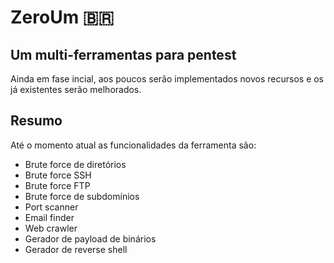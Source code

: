 # ZeroUm 🇧🇷

## Um multi-ferramentas para pentest
Ainda em fase incial, aos poucos serão implementados novos recursos e os já existentes serão melhorados.


## Resumo
Até o momento atual as funcionalidades da ferramenta são:
- Brute force de diretórios
- Brute force SSH
- Brute force FTP
- Brute force de subdomínios
- Port scanner
- Email finder
- Web crawler
- Gerador de payload de binários
- Gerador de reverse shell
